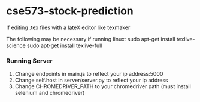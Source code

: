 # cse573-stock-prediction

If editing .tex files with a lateX editor like texmaker

The following may be necessary if running linux:
sudo apt-get install texlive-science
sudo apt-get install texlive-full

### Running Server ###
1. Change endpoints in main.js to reflect your ip address:5000
2. Change self.host in server/server.py to reflect your ip address
3. Change CHROMEDRIVER_PATH to your chromedriver path (must install selenium and chromedriver)
